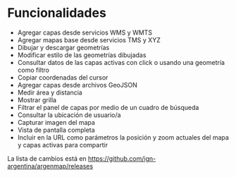 # Funcionalidades

- Agregar capas desde servicios WMS y WMTS
- Agregar mapas base desde servicios TMS y XYZ
- Dibujar y descargar geometrías
- Modificar estilo de las geometrías dibujadas
- Consultar datos de las capas activas con click o usando una geometría como filtro
- Copiar coordenadas del cursor
- Agregar capas desde archivos GeoJSON
- Medir área y distancia
- Mostrar grilla
- Filtrar el panel de capas por medio de un cuadro de búsqueda
- Consultar la ubicación de usuario/a
- Capturar imagen del mapa
- Vista de pantalla completa
- Incluir en la URL como parámetros la posición y zoom actuales del mapa y capas activas para compartir

La lista de cambios está en https://github.com/ign-argentina/argenmap/releases